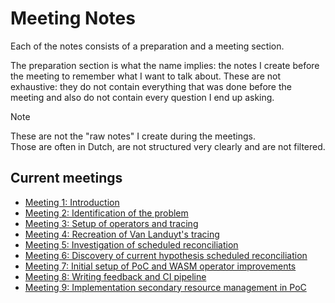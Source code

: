 # Meeting Notes

Each of the notes consists of a preparation and a meeting section.

The preparation section is what the name implies: the notes I create before the meeting to remember what I want to talk about.
These are not exhaustive: they do not contain everything that was done before the meeting and also do not contain every question I end up asking.

> [!NOTE]
> These are not the "raw notes" I create during the meetings.  
> Those are often in Dutch, are not structured very clearly and are not filtered.

## Current meetings

- [Meeting 1: Introduction](./Meeting%2009-27.md)
- [Meeting 2: Identification of the problem](./Meeting%2010-07.md)
- [Meeting 3: Setup of operators and tracing](./Meeting%2010-21.md)
- [Meeting 4: Recreation of Van Landuyt's tracing](./Meeting%2011-04.md)
- [Meeting 5: Investigation of scheduled reconciliation](./Meeting%2011-18.md)
- [Meeting 6: Discovery of current hypothesis scheduled reconciliation](./Meeting%2012-02.md)
- [Meeting 7: Initial setup of PoC and WASM operator improvements](./Meeting%2012-11.md)
- [Meeting 8: Writing feedback and CI pipeline](./Meeting%2002-10.md)
- [Meeting 9: Implementation secondary resource management in PoC](./Meeting%2002-24.md)
